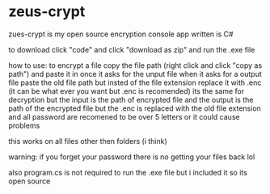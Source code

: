 # zeus-crypt
zues-crypt is my open source encryption console app written is C# 

to download click "code" and click "download as zip" and run the .exe file

how to use:
to encrypt a file copy the file path (right click and click "copy as path") and paste it in once it asks for the unput file
when it asks for a output file paste the old file path but insted of the file extension replace it with .enc (it can be what ever you want but .enc is recomended)
its the same for decryption but the input is the path of encrypted file and the output is the path of the encrypted file but the .enc is replaced with the
old file extension
and all password are recomened to be over 5 letters or it could cause problems

this works on all files other then folders (i think)

warning: if you forget your password there is no getting your files back lol

also program.cs is not required to run the .exe file but i included it so its open source
